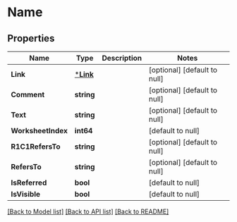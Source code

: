 # Name

## Properties
Name | Type | Description | Notes
------------ | ------------- | ------------- | -------------
**Link** | [***Link**](Link.md) |  | [optional] [default to null]
**Comment** | **string** |  | [optional] [default to null]
**Text** | **string** |  | [optional] [default to null]
**WorksheetIndex** | **int64** |  | [default to null]
**R1C1RefersTo** | **string** |  | [optional] [default to null]
**RefersTo** | **string** |  | [optional] [default to null]
**IsReferred** | **bool** |  | [default to null]
**IsVisible** | **bool** |  | [default to null]

[[Back to Model list]](../README.md#documentation-for-models) [[Back to API list]](../README.md#documentation-for-api-endpoints) [[Back to README]](../README.md)



